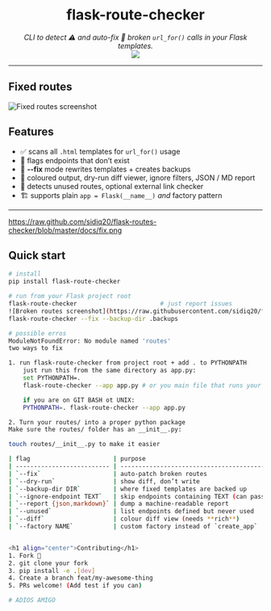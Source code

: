 <h1 align="center">flask-route-checker</h1>
<p align="center">
  <em>CLI to detect ⚠️ and auto-fix 🔧 broken <code>url_for()</code> calls in your Flask templates.</em><br>
  <a href="https://pypi.org/project/flask-route-checker/"><img src="https://badge.fury.io/py/flask-route-checker.svg" /></a>
</p>

---


## Fixed routes
![Fixed routes screenshot](https://raw.githubusercontent.com/sidiq20/flask-route-checker/master/docs/fixed.png)

## Features

* ✅ scans all `.html` templates for `url_for()` usage  
* 🚨 flags endpoints that don’t exist  
* 🔧 **--fix** mode rewrites templates + creates backups  
* 🎨 coloured output, dry-run diff viewer, ignore filters, JSON / MD report  
* 🧹 detects unused routes, optional external link checker  
* 🏗️ supports plain `app = Flask(__name__)` *and* factory pattern

---
https://raw.github.com/sidiq20/flask-routes-checker/blob/master/docs/fix.png
## Quick start

```bash
# install
pip install flask-route-checker

# run from your Flask project root
flask-route-checker                       # just report issues
![Broken routes screenshot](https://raw.githubusercontent.com/sidiq20/flask-route-checker/master/docs/fix.png)
flask-route-checker --fix --backup-dir .backups

# possible erros 
ModuleNotFoundError: No module named 'routes'
two ways to fix 

1. run flask-route-checker from project root + add . to PYTHONPATH
    just run this from the same directory as app.py:
    set PYTHONPATH=.
    flask-route-checker --app app.py # or you main file that runs your flask app 

    if you are on GIT BASH ot UNIX:
    PYTHONPATH=. flask-route-checker --app app.py

2. Turn your routes/ into a proper python package
Make sure the routes/ folder has an __init__.py:

touch routes/__init__.py to make it easier 

| flag                       | purpose                                            |
| -------------------------- | -------------------------------------------------- |
| `--fix`                    | auto-patch broken routes                           |
| `--dry-run`                | show diff, don’t write                             |
| `--backup-dir DIR`         | where fixed templates are backed up                |
| `--ignore-endpoint TEXT`   | skip endpoints containing TEXT (can pass multiple) |
| `--report {json,markdown}` | dump a machine-readable report                     |
| `--unused`                 | list endpoints defined but never used              |
| `--diff`                   | colour diff view (needs **rich**)                  |
| `--factory NAME`           | custom factory instead of `create_app`             |


<h1 align="center">Contributing</h1>
1. Fork 🚀
2. git clone your fork 
3. pip install -e .[dev]
4. Create a branch feat/my-awesome-thing
5. PRs welcome! (Add test if you can)

# ADIOS AMIGO